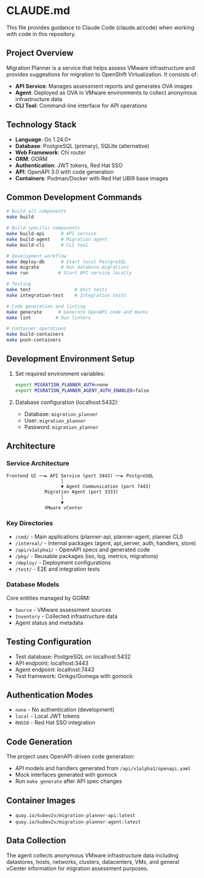 # CLAUDE.md

This file provides guidance to Claude Code (claude.ai/code) when working with code in this repository.

## Project Overview

Migration Planner is a service that helps assess VMware infrastructure and provides suggestions for migration to OpenShift Virtualization. It consists of:

- **API Service**: Manages assessment reports and generates OVA images
- **Agent**: Deployed as OVA in VMware environments to collect anonymous infrastructure data
- **CLI Tool**: Command-line interface for API operations

## Technology Stack

- **Language**: Go 1.24.0+
- **Database**: PostgreSQL (primary), SQLite (alternative)
- **Web Framework**: Chi router
- **ORM**: GORM
- **Authentication**: JWT tokens, Red Hat SSO
- **API**: OpenAPI 3.0 with code generation
- **Containers**: Podman/Docker with Red Hat UBI9 base images

## Common Development Commands

```bash
# Build all components
make build

# Build specific components
make build-api      # API service
make build-agent    # Migration agent
make build-cli      # CLI tool

# Development workflow
make deploy-db      # Start local PostgreSQL
make migrate        # Run database migrations
make run           # Start API service locally

# Testing
make test                # Unit tests
make integration-test    # Integration tests

# Code generation and linting
make generate      # Generate OpenAPI code and mocks
make lint         # Run linters

# Container operations
make build-containers
make push-containers
```

## Development Environment Setup

1. Set required environment variables:
   ```bash
   export MIGRATION_PLANNER_AUTH=none
   export MIGRATION_PLANNER_AGENT_AUTH_ENABLED=false
   ```

2. Database configuration (localhost:5432):
   - Database: `migration_planner`
   - User: `migration_planner`
   - Password: `migration_planner`

## Architecture

### Service Architecture
```
Frontend UI ──► API Service (port 3443) ──► PostgreSQL
                    │
                    ▼ Agent Communication (port 7443)
              Migration Agent (port 3333)
                    │
                    ▼
              VMware vCenter
```

### Key Directories
- `/cmd/` - Main applications (planner-api, planner-agent, planner CLI)
- `/internal/` - Internal packages (agent, api_server, auth, handlers, store)
- `/api/v1alpha1/` - OpenAPI specs and generated code
- `/pkg/` - Reusable packages (iso, log, metrics, migrations)
- `/deploy/` - Deployment configurations
- `/test/` - E2E and integration tests

### Database Models
Core entities managed by GORM:
- `Source` - VMware assessment sources
- `Inventory` - Collected infrastructure data
- Agent status and metadata

## Testing Configuration

- Test database: PostgreSQL on localhost:5432
- API endpoint: localhost:3443
- Agent endpoint: localhost:7443
- Test framework: Ginkgo/Gomega with gomock

## Authentication Modes

- `none` - No authentication (development)
- `local` - Local JWT tokens
- `RHSSO` - Red Hat SSO integration

## Code Generation

The project uses OpenAPI-driven code generation:
- API models and handlers generated from `/api/v1alpha1/openapi.yaml`
- Mock interfaces generated with gomock
- Run `make generate` after API spec changes

## Container Images

- `quay.io/kubev2v/migration-planner-api:latest`
- `quay.io/kubev2v/migration-planner-agent:latest`

## Data Collection

The agent collects anonymous VMware infrastructure data including datastores, hosts, networks, clusters, datacenters, VMs, and general vCenter information for migration assessment purposes.
